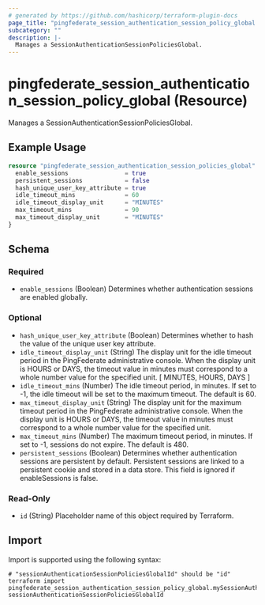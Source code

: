 ```yaml
---
# generated by https://github.com/hashicorp/terraform-plugin-docs
page_title: "pingfederate_session_authentication_session_policy_global Resource - terraform-provider-pingfederate"
subcategory: ""
description: |-
  Manages a SessionAuthenticationSessionPoliciesGlobal.
---
```


# pingfederate_session_authentication_session_policy_global (Resource)

Manages a SessionAuthenticationSessionPoliciesGlobal.

## Example Usage

```terraform
resource "pingfederate_session_authentication_session_policies_global" "sessionAuthenticationSessionPoliciesGlobalExample" {
  enable_sessions                = true
  persistent_sessions            = false
  hash_unique_user_key_attribute = true
  idle_timeout_mins              = 60
  idle_timeout_display_unit      = "MINUTES"
  max_timeout_mins               = 90
  max_timeout_display_unit       = "MINUTES"
}
```

<!-- schema generated by tfplugindocs -->
## Schema

### Required

- `enable_sessions` (Boolean) Determines whether authentication sessions are enabled globally.

### Optional

- `hash_unique_user_key_attribute` (Boolean) Determines whether to hash the value of the unique user key attribute.
- `idle_timeout_display_unit` (String) The display unit for the idle timeout period in the PingFederate administrative console. When the display unit is HOURS or DAYS, the timeout value in minutes must correspond to a whole number value for the specified unit. [ MINUTES, HOURS, DAYS ]
- `idle_timeout_mins` (Number) The idle timeout period, in minutes. If set to -1, the idle timeout will be set to the maximum timeout. The default is 60.
- `max_timeout_display_unit` (String) The display unit for the maximum timeout period in the PingFederate administrative console. When the display unit is HOURS or DAYS, the timeout value in minutes must correspond to a whole number value for the specified unit.
- `max_timeout_mins` (Number) The maximum timeout period, in minutes. If set to -1, sessions do not expire. The default is 480.
- `persistent_sessions` (Boolean) Determines whether authentication sessions are persistent by default. Persistent sessions are linked to a persistent cookie and stored in a data store. This field is ignored if enableSessions is false.

### Read-Only

- `id` (String) Placeholder name of this object required by Terraform.

## Import

Import is supported using the following syntax:

```shell
# "sessionAuthenticationSessionPoliciesGlobalId" should be "id"
terraform import pingfederate_session_authentication_session_policy_global.mySessionAuthenticationSessionPoliciesGlobal sessionAuthenticationSessionPoliciesGlobalId
```
